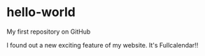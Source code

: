 # hello-world
My first repository on GitHub

I found out a new exciting feature of my website.
It's Fullcalendar!!
